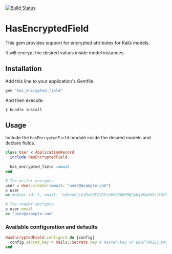 [![Build Status](https://github.com/vinistock/has_encrypted_field/workflows/Ruby/badge.svg?branch=master)](https://github.com/vinistock/has_encrypted_field/actions)

# HasEncryptedField

This gem provides support for encrypted attributes for Rails models.

It will encrypt the desired values inside model instances.

## Installation

Add this line to your application's Gemfile:

```ruby
gem "has_encrypted_field"
```

And then execute:

    $ bundle install

## Usage

Include the `HasEncryptedField` module inside the desired models and declare fields.

```ruby
class User < ApplicationRecord
  include HasEncryptedField
  
  has_encrypted_field :email
end

# The writer encrypts
user = User.create!(email: "user@example.com")
p user
=> #<User id: 1, email: "eXhzeEJ1ejRvOVE2VGFiU0V6Y0NPMWJybjd6a005c1F3RGh0R3...">

# The reader decrypts
p user.email
=> "user@example.com"
```

### Available configuration and defaults

```ruby
HasEncryptedField.configure do |config|
  config.secret_key = Rails::Secrets.key # master.key or ENV["RAILS_MASTER_KEY"]
end
```
